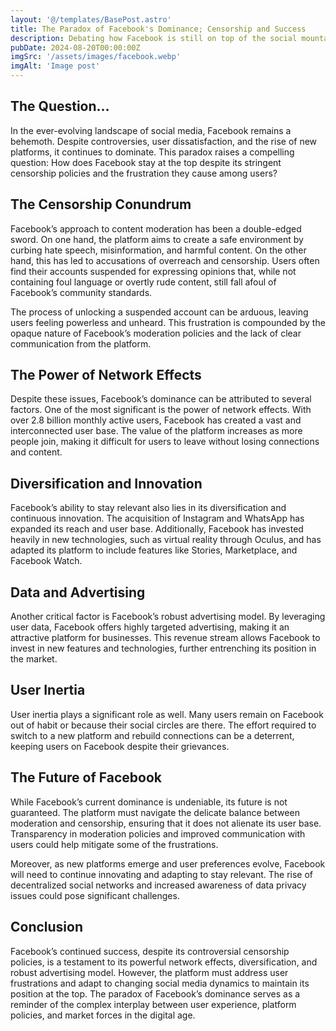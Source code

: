 ```yaml
---
layout: '@/templates/BasePost.astro'
title: The Paradox of Facebook's Dominance; Censorship and Success
description: Debating how Facebook is still on top of the social mountain.
pubDate: 2024-08-20T00:00:00Z
imgSrc: '/assets/images/facebook.webp'
imgAlt: 'Image post'
---
```


## The Question…

In the ever-evolving landscape of social media, Facebook remains a behemoth. Despite controversies, user dissatisfaction, and the rise of new platforms, it continues to dominate. This paradox raises a compelling question: How does Facebook stay at the top despite its stringent censorship policies and the frustration they cause among users?

## The Censorship Conundrum

Facebook’s approach to content moderation has been a double-edged sword. On one hand, the platform aims to create a safe environment by curbing hate speech, misinformation, and harmful content. On the other hand, this has led to accusations of overreach and censorship. Users often find their accounts suspended for expressing opinions that, while not containing foul language or overtly rude content, still fall afoul of Facebook’s community standards.

The process of unlocking a suspended account can be arduous, leaving users feeling powerless and unheard. This frustration is compounded by the opaque nature of Facebook’s moderation policies and the lack of clear communication from the platform.

## The Power of Network Effects

Despite these issues, Facebook’s dominance can be attributed to several factors. One of the most significant is the power of network effects. With over 2.8 billion monthly active users, Facebook has created a vast and interconnected user base. The value of the platform increases as more people join, making it difficult for users to leave without losing connections and content.

## Diversification and Innovation

Facebook’s ability to stay relevant also lies in its diversification and continuous innovation. The acquisition of Instagram and WhatsApp has expanded its reach and user base. Additionally, Facebook has invested heavily in new technologies, such as virtual reality through Oculus, and has adapted its platform to include features like Stories, Marketplace, and Facebook Watch.

## Data and Advertising

Another critical factor is Facebook’s robust advertising model. By leveraging user data, Facebook offers highly targeted advertising, making it an attractive platform for businesses. This revenue stream allows Facebook to invest in new features and technologies, further entrenching its position in the market.

## User Inertia

User inertia plays a significant role as well. Many users remain on Facebook out of habit or because their social circles are there. The effort required to switch to a new platform and rebuild connections can be a deterrent, keeping users on Facebook despite their grievances.

## The Future of Facebook

While Facebook’s current dominance is undeniable, its future is not guaranteed. The platform must navigate the delicate balance between moderation and censorship, ensuring that it does not alienate its user base. Transparency in moderation policies and improved communication with users could help mitigate some of the frustrations.

Moreover, as new platforms emerge and user preferences evolve, Facebook will need to continue innovating and adapting to stay relevant. The rise of decentralized social networks and increased awareness of data privacy issues could pose significant challenges.

## Conclusion

Facebook’s continued success, despite its controversial censorship policies, is a testament to its powerful network effects, diversification, and robust advertising model. However, the platform must address user frustrations and adapt to changing social media dynamics to maintain its position at the top. The paradox of Facebook’s dominance serves as a reminder of the complex interplay between user experience, platform policies, and market forces in the digital age.
